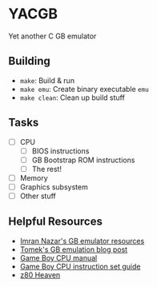 # YACGB

Yet another C GB emulator

## Building

- `make`: Build & run
- `make emu`: Create binary executable `emu`
- `make clean`: Clean up build stuff

## Tasks
- [ ] CPU
	- [ ] BIOS instructions
	- [ ] GB Bootstrap ROM instructions
	- [ ] The rest!
- [ ] Memory
- [ ] Graphics subsystem
- [ ] Other stuff

## Helpful Resources
- [Imran Nazar's GB emulator resources](http://imrannazar.com/GameBoy-Emulation-in-JavaScript)
- [Tomek's GB emulation blog post](https://blog.rekawek.eu/2017/02/09/coffee-gb/)
- [Game Boy CPU manual](http://marc.rawer.de/Gameboy/Docs/GBCPUman.pdf)
- [Game Boy CPU instruction set guide](http://www.pastraiser.com/cpu/gameboy/gameboy_opcodes.html)
- [z80 Heaven](http://z80-heaven.wikidot.com/)
